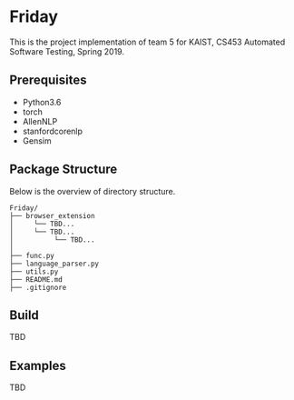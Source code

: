 # Friday

This is the project implementation of team 5 for KAIST, CS453 Automated Software Testing, Spring 2019.



## Prerequisites

- Python3.6
- torch
- AllenNLP
- stanfordcorenlp
- Gensim



## Package Structure

Below is the overview of directory structure.

```text
Friday/
├── browser_extension
│     └── TBD...
│     └── TBD...
│          └── TBD...
│
├── func.py
├── language_parser.py
├── utils.py
├── README.md
├── .gitignore
```



## Build

TBD

## Examples

TBD